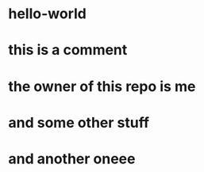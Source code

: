 # hello-world
# this is a comment
# the owner of this repo is me 
# and some other stuff 
# and another oneee
